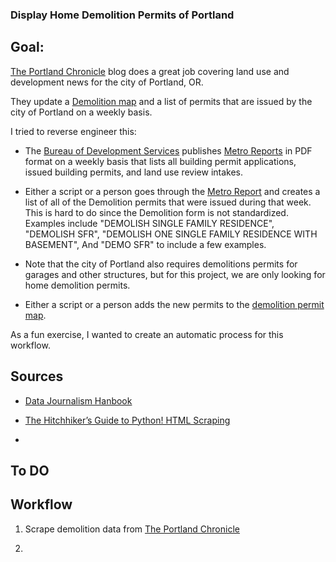 ### Display Home Demolition Permits of Portland

## Goal:

[The Portland Chronicle](http://www.portlandchronicle.com/) blog does a great job covering land use and development news for the city of Portland, OR.

They update a [Demolition map](http://www.portlandchronicle.com/demolition-permit-map/) and a list of permits that are issued by the city of Portland on a weekly basis.

I tried to reverse engineer this:

* The [Bureau of Development Services](https://www.portlandoregon.gov/bds/) publishes [Metro Reports](https://www.portlandoregon.gov/bds/41449) in PDF format on a weekly basis that lists all building permit applications, issued building permits, and land use review intakes.

* Either a script or a person goes through the [Metro Report](https://www.portlandoregon.gov/bds/41449) and creates a list of all of the Demolition permits that were issued during that week. This is hard to do since the Demolition form is not standardized. Examples include "DEMOLISH SINGLE FAMILY RESIDENCE", "DEMOLISH SFR", "DEMOLISH ONE SINGLE FAMILY RESIDENCE WITH BASEMENT", And "DEMO SFR" to include a few examples.

* Note that the city of Portland also requires demolitions permits for garages and other structures, but for this project, we are only looking for home demolition permits.

* Either a script or a person adds the new permits to the [demolition permit map](http://www.portlandchronicle.com/demolition-permit-map/).

As a fun exercise, I wanted to create an automatic process for this workflow.


## Sources
* [Data Journalism Hanbook](http://datajournalismhandbook.org/1.0/en/getting_data_3.html)

* [The Hitchhiker’s Guide to Python! HTML Scraping](http://docs.python-guide.org/en/latest/scenarios/scrape/)

*

## To DO


## Workflow
1. Scrape demolition data from [The Portland Chronicle](http://www.portlandchronicle.com/)

2.

